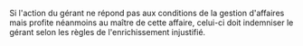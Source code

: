 Si l'action du gérant ne répond pas aux conditions de la gestion d'affaires mais profite néanmoins au maître de cette affaire, celui-ci doit indemniser le gérant selon les règles de l'enrichissement injustifié.
